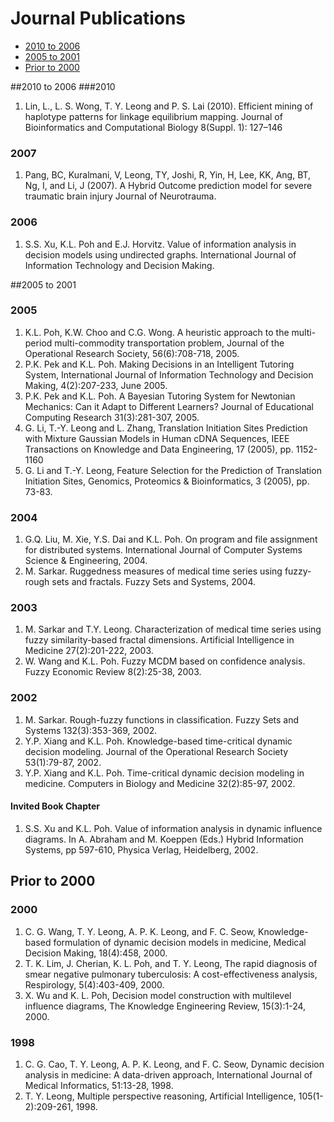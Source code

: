 # Journal Publications
- [2010 to 2006](##2010-to-2006)
- [2005 to 2001](##2005-to-2001)
- [Prior to 2000](##prior-to-2000)

##2010 to 2006
###2010
1. Lin, L., L. S. Wong, T. Y. Leong and P. S. Lai (2010). Efficient mining of haplotype patterns for linkage equilibrium mapping. Journal of Bioinformatics and Computational Biology 8(Suppl. 1): 127–146

### 2007
1. Pang, BC, Kuralmani, V, Leong, TY, Joshi, R, Yin, H, Lee, KK, Ang, BT, Ng, I, and Li, J (2007). A Hybrid Outcome prediction model for severe traumatic brain injury Journal of Neurotrauma.

### 2006
1. S.S. Xu, K.L. Poh and E.J. Horvitz. Value of information analysis in decision models using undirected graphs. International Journal of Information Technology and Decision Making.

##2005 to 2001
### 2005
1. K.L. Poh, K.W. Choo and C.G. Wong. A heuristic approach to the multi-period multi-commodity transportation problem, Journal of the Operational Research Society, 56(6):708-718, 2005.
2. P.K. Pek and K.L. Poh. Making Decisions in an Intelligent Tutoring System, International Journal of Information Technology and Decision Making, 4(2):207-233, June 2005.
3. P.K. Pek and K.L. Poh. A Bayesian Tutoring System for Newtonian Mechanics: Can it Adapt to Different Learners? Journal of Educational Computing Research 31(3):281-307, 2005.
4. G. Li, T.-Y. Leong and L. Zhang, Translation Initiation Sites Prediction with Mixture Gaussian Models in Human cDNA Sequences, IEEE Transactions on Knowledge and Data Engineering, 17 (2005), pp. 1152-1160
5. G. Li and T.-Y. Leong, Feature Selection for the Prediction of Translation Initiation Sites, Genomics, Proteomics & Bioinformatics, 3 (2005), pp. 73-83.

### 2004
1. G.Q. Liu, M. Xie, Y.S. Dai and K.L. Poh. On program and file assignment for distributed systems. International Journal of Computer Systems Science & Engineering, 2004.
2. M. Sarkar. Ruggedness measures of medical time series using fuzzy-rough sets and fractals. Fuzzy Sets and Systems, 2004.

### 2003
1. M. Sarkar and T.Y. Leong. Characterization of medical time series using fuzzy similarity-based fractal dimensions. Artificial Intelligence in Medicine 27(2):201-222, 2003.
2. W. Wang and K.L. Poh. Fuzzy MCDM based on confidence analysis. Fuzzy Economic Review 8(2):25-38, 2003.

### 2002
1. M. Sarkar. Rough-fuzzy functions in classification. Fuzzy Sets and Systems 132(3):353-369, 2002.
2. Y.P. Xiang and K.L. Poh. Knowledge-based time-critical dynamic decision modeling. Journal of the Operational Research Society 53(1):79-87, 2002.
3. Y.P. Xiang and K.L. Poh. Time-critical dynamic decision modeling in medicine. Computers in Biology and Medicine 32(2):85-97, 2002.

####  Invited Book Chapter
1. S.S. Xu and K.L. Poh. Value of information analysis in dynamic influence diagrams. In A. Abraham and M. Koeppen (Eds.) Hybrid Information Systems, pp 597-610, Physica Verlag, Heidelberg, 2002.

## Prior to 2000

### 2000
1. C. G. Wang, T. Y. Leong, A. P. K. Leong, and F. C. Seow, Knowledge-based formulation of dynamic decision models in medicine, Medical Decision Making, 18(4):458, 2000.
2. T. K. Lim, J. Cherian, K. L. Poh, and T. Y. Leong, The rapid diagnosis of smear negative pulmonary tuberculosis: A cost-effectiveness analysis, Respirology, 5(4):403-409, 2000.
3. X. Wu and K. L. Poh, Decision model construction with multilevel influence diagrams, The Knowledge Engineering Review, 15(3):1-24, 2000.

### 1998
1. C. G. Cao, T. Y. Leong, A. P. K. Leong, and F. C. Seow, Dynamic decision analysis in medicine: A data-driven approach, International Journal of Medical Informatics, 51:13-28, 1998.
2. T. Y. Leong, Multiple perspective reasoning, Artificial Intelligence, 105(1-2):209-261, 1998.